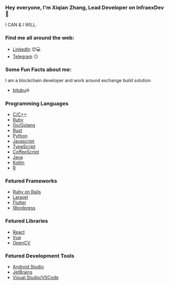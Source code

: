 ### Hey everyone, I'm Xiqian Zhang, Lead Developer on InfraexDev 👋

<!--
**top1st/top1st** is a ✨ _special_ ✨ repository because its `README.md` (this file) appears on your GitHub profile. -->


I CAN & I WILL.

### Find me all around the web:

- [LinkedIn](https://www.linkedin.com/in/zhang-xiqian-565956147/) :blush:💻
- [Telegram](https://t.me/xiqian88) :smirk:


### Some Fun Facts about me:

I am a blockchain developer and work around exchange build solution

- [bitubu](https://bitubu.com)🌐

### Programming Languages

- [C/C++](https://www.cplusplus.com/)
- [Ruby](https://www.ruby-lang.org/)
- [Go/Golang](https://golang.org/)
- [Rust](https://www.rust-lang.org/)
- [Python](https://www.python.org/)
- [Javascript](https://www.javascript.com/)
- [TypeScript](https://www.typescriptlang.org/)
- [CoffeeScript](https://coffeescript.org/)
- [Java](https://www.java.com/)
- [Kotlin](https://kotlinlang.org/)
- [R](https://www.r-project.org/)

### Fetured Frameworks

- [Ruby on Rails](https://rubyonrails.org/)
- [Laravel](https://laravel.com/)
- [Flutter](https://flutter.dev/)
- [Wordpress](https://wordpress.com/)


### Fetured Libraries

- [React](https://reactjs.org/)
- [Vue](https://vuejs.org/)
- [OpenCV](https://opencv.org/)

### Fetured Development Tools

- [Android Studio](https://developer.android.com/studio)
- [JetBrains](https://www.jetbrains.com/)
- [Visual Studio/VSCode](https://visualstudio.microsoft.com/)

<!--
**top1st/top1st** is a ✨ _special_ ✨ repository because its `README.md` (this file) appears on your GitHub profile.

Here are some ideas to get you started:

- 🔭 I’m currently working on ...
- 🌱 I’m currently learning ...
- 👯 I’m looking to collaborate on ...
- 🤔 I’m looking for help with ...
- 💬 Ask me about ...
- 📫 How to reach me: ...
- 😄 Pronouns: ...
- ⚡ Fun fact: ...
-->
